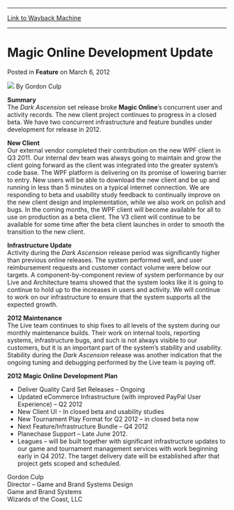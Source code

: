 
---
[Link to Wayback Machine](https://web.archive.org/web/20160908193252/http://magic.wizards.com/en/articles/archive/feature/magic-online-development-update-2012-03-06)

[_metadata_:wayback_url]:- "http://magic.wizards.com/en/articles/archive/feature/magic-online-development-update-2012-03-06"
[_metadata_:wayback_raw_url]:- "https://web.archive.org/web/20160908193252id_/http://magic.wizards.com/en/articles/archive/feature/magic-online-development-update-2012-03-06"
[_metadata_:wayback_capture_timestamp]:- "2016-09-08 19:32:52+00:00"
[_metadata_:description]:- "Summary The Dark Ascension set release broke Magic Online’s concurrent user and activity records. The new client project continues to progress in a closed beta. We have two concurrent infrastructure and feature bundles under development for release in 2012."
[_metadata_:generator]:- "Drupal 7 (http://drupal.org)"
---


Magic Online Development Update
===============================



 Posted in **Feature**
 on March 6, 2012 






![](https://media.magic.wizards.com/styles/auth_small/public/generic-avatar-150_379.png)
By Gordon Culp











**Summary**   
 The *Dark Ascension* set release broke **Magic Online**’s concurrent user and activity records. The new client project continues to progress in a closed beta. We have two concurrent infrastructure and feature bundles under development for release in 2012. 

**New Client**  
 Our external vendor completed their contribution on the new WPF client in Q3 2011. Our internal dev team was always going to maintain and grow the client going forward as the client was integrated into the greater system’s code base. The WPF platform is delivering on its promise of lowering barrier to entry. New users will be able to download the new client and be up and running in less than 5 minutes on a typical internet connection. We are responding to beta and usability study feedback to continually improve on the new client design and implementation, while we also work on polish and bugs. In the coming months, the WPF client will become available for all to use on production as a beta client. The V3 client will continue to be available for some time after the beta client launches in order to smooth the transition to the new client. 

**Infrastructure Update**  
 Activity during the *Dark Ascension* release period was significantly higher than previous online releases. The system performed well, and user reimbursement requests and customer contact volume were below our targets. A component-by-component review of system performance by our Live and Architecture teams showed that the system looks like it is going to continue to hold up to the increases in users and activity. We will continue to work on our infrastructure to ensure that the system supports all the expected growth. 

**2012 Maintenance**  
 The Live team continues to ship fixes to all levels of the system during our monthly maintenance builds. Their work on internal tools, reporting systems, infrastructure bugs, and such is not always visible to our customers, but it is an important part of the system’s stability and usability. Stability during the *Dark Ascension* release was another indication that the ongoing tuning and debugging performed by the Live team is paying off. 

**2012 Magic Online Development Plan**  


* Deliver Quality Card Set Releases – Ongoing
* Updated eCommerce Infrastructure (with improved PayPal User Experience) – Q2 2012
* New Client UI - In closed beta and usability studies
* New Tournament Play Format for Q2 2012 – in closed beta now
* Next Feature/Infrastructure Bundle – Q4 2012
* Planechase Support – Late June 2012.
* Leagues – will be built together with significant infrastructure updates to our game and tournament management services with work beginning early in Q4 2012. The target delivery date will be established after that project gets scoped and scheduled.

Gordon Culp  
 Director – Game and Brand Systems Design  
 Game and Brand Systems  
 Wizards of the Coast, LLC







